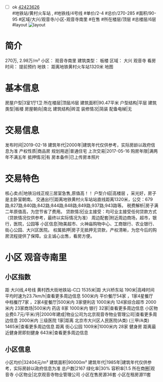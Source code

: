 - [ ] ok [42423626](https://bj.5i5j.com/ershoufang/42423626.html)  
 #地铁站/黄村火车站 ,  #地铁线/4号线
#单价/2-4 #总价/270-285 #面积/90-95   #区域/大兴/观音寺/小区-观音寺南里 #在售 #所在楼层/顶层 #总楼层/6层 #layout 
![layout](http://image2.5i5j.com//group2/M00/A8/5A/CgqJM11vOWuAJCE2AAGXL8ppg2g280.jpg_P5.jpg) 
# 简介 
 270万,  2.98万/m² 
小区： 观音寺南里
建筑类型： 板楼
区域： 大兴 观音寺
看房时间： 提前预约
地铁： 距离地铁黄村火车站1320米 地图
# 基本信息 
 房屋户型|3室1厅1卫
所在楼层|顶层/6层
建筑面积|90.47平米
户型结构|平层
建筑类型|板楼
房屋朝向|南北
建筑结构|砖混
装修情况|简装
配备电梯|无
# 交易信息 
 发布时间|2019-02-18
建筑年代|2000年|建筑年代仅供参考，实际房龄以政府信息为准
产权性质|商品房
规划用途|普通住宅
上次交易|2017-05-16
购房年限|满两年不满五年
抵押情况|有
房本备件|已上传房本照片
# 交易特色 
 核心卖点|地铁沿线正规三居室急售,原值高！！
户型介绍|高楼层 ，采光好，房子是主卧室朝南。
交通出行|距离地铁黄村火车站站直线距离1320米，公交：679路;827路;840路;842路;844路;848路;849路;937路;943路等。
税费解析|房子满二年原值高，为您节省了费用。
贷款情况|业主接受：均可业主接受任何贷款方式（贷款情况仅供参考，最终以实际情况为准）
周边配套|附近周边商场，超市，银行，医院，公园等
小区信息|物美超市、火神庙购物中心、工商银行、农业银行、街心公园、大兴区医院。
权属抵押|房子无抵押无贷款，产权清晰，为您今后的购房流程提供了保障。业主诚心出售，看房方便。
# 小区 观音寺南里
## 小区指数 
 距 大兴线,4号线 黄村西大街地铁站-C口 1535米|距 大兴桥东站 190米|高峰时间平均时速为23.7km/h|查看更多周边信息
500米内 平价餐厅54家 ，1家4星餐厅
中档餐厅7家 ，2家4星餐厅|500米内 3家便利店
1000米内 124家综合超市
2000米内 23家商场|500米内 药店 8家
1000米内 银行 32家|查看更多周边信息
小区物业费0.7元/平米/月|2000年建成|物业公司为北京观音寺物业管理公司|查看更多周边信息
2000米内 三级医院 1家|距离 北京市大兴区人民医院(A类) (三甲/A类) 1465米|查看更多周边信息
距离 街心公园 1009米|1000米内 28家 健身房
距离最近健身房即刻健身 643米|查看更多周边信息
## 小区信息 
 小区均价|32404元/m²
建筑面积|90000m²
建筑年代|1985年|建筑年代仅供参考，实际房龄以政府信息为准
总户数|2167
绿化率|30%
容积率|1.5
所在商圈|观音寺
小区物业|北京观音寺物业管理公司
小区在售房源36套
小区在租房源11套
